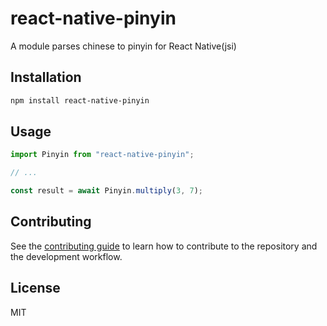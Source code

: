 # react-native-pinyin

A module parses chinese to pinyin for React Native(jsi)

## Installation

```sh
npm install react-native-pinyin
```

## Usage

```js
import Pinyin from "react-native-pinyin";

// ...

const result = await Pinyin.multiply(3, 7);
```

## Contributing

See the [contributing guide](CONTRIBUTING.md) to learn how to contribute to the repository and the development workflow.

## License

MIT
